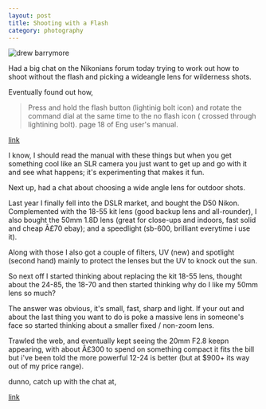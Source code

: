 ```yaml
---
layout: post
title: Shooting with a Flash
category: photography
---
```


<img src="/assets/211264163_fa0d7acc66.jpg" alt="drew barrymore" />

Had a big chat on the Nikonians forum today trying to work out how to shoot without the flash and picking a wideangle lens for wilderness shots.

Eventually found out how,

<blockquote>Press and hold the flash button (lightinig bolt icon) and rotate the command dial at the same time to the no flash icon ( crossed through lightining bolt). page 18 of Eng user's manual.</blockquote>

<a href="http://www.nikonians.org/dcforum/DCForumID201/17017.html#6">link</a>

I know, I should read the manual with these things but when you get something cool like an SLR camera you just want to get up and go with it and see what happens; it's experimenting that makes it fun.

Next up, had a chat about choosing a wide angle lens for outdoor shots.  

Last year I finally fell into the DSLR market, and bought the D50 Nikon.  Complemented with the 18-55 kit lens (good backup lens and all-rounder), I also bought the 50mm 1.8D lens (great for close-ups and indoors, fast solid and cheap Â£70 ebay); and a speedlight (sb-600, brilliant everytime i use it).

Along with those I also got a couple of filters, UV (new) and spotlight (second hand) mainly to protect the lenses but the UV to knock out the sun.

So next off I started thinking about replacing the kit 18-55 lens, thought about the 24-85, the 18-70 and then started thinking why do I like my 50mm lens so much?

The answer was obvious, it's small, fast, sharp and light.  If your out and about the last thing you want to do is poke a massive lens in someone's face so started thinking about a smaller fixed / non-zoom lens.

Trawled the web, and eventually kept seeing the 20mm F2.8 keepn appearing, with about Â£300 to spend on something compact it fits the bill but i've been told the more powerful 12-24 is better (but at $900+ its way out of my price range).

dunno, catch up with the chat at,

<a href="http://www.nikonians.org/dcforum/DCForumID201/17018.html">link</a>
